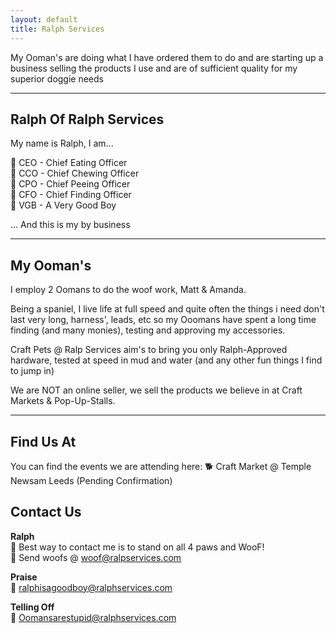 ```yaml
---
layout: default
title: Ralph Services
---
```

<link rel="stylesheet" href="/assets/css/style.css">
 
My Ooman's are doing what I have ordered them to do and are starting up a business selling the products I use and are of sufficient quality for my superior doggie needs

---
## Ralph Of Ralph Services

My name is Ralph, I am...

🐾 CEO - Chief Eating Officer  
🐾 CCO - Chief Chewing Officer  
🐾 CPO - Chief Peeing Officer  
🐾 CFO - Chief Finding Officer  
🐾 VGB - A Very Good Boy  

 ... And this is my by business 

---
## My Ooman's 

I employ 2 Oomans to do the woof work, Matt & Amanda.

Being a spaniel, I live life at full speed and quite often the things i need don't last very long, harness', leads, etc so my Ooomans have spent a long time finding (and many monies), testing and approving my accessories.

Craft Pets @ Ralp Services aim's to bring you only Ralph-Approved hardware, tested at speed in mud and water (and any other fun things I find to jump in)

We are NOT an online seller, we sell the products we believe in at Craft Markets & Pop-Up-Stalls.

---
## Find Us At

You can find the events we are attending here:
 🐕 Craft Market @ Temple Newsam Leeds (Pending Confirmation)

## Contact Us

**Ralph**  
🐾 Best way to contact me is to stand on all 4 paws and WooF!  
🐾 Send woofs @ woof@ralpservices.com  

**Praise**  
🐾 ralphisagoodboy@ralphservices.com  

**Telling Off**  
🐾 Oomansarestupid@ralphservices.com  

